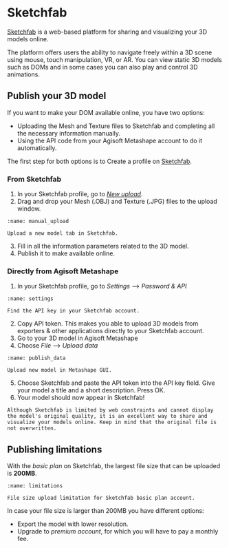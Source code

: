 # Sketchfab

[Sketchfab](https://sketchfab.com/) is a web-based platform for sharing and visualizing your 3D models online.

The platform offers users the ability to navigate freely within a 3D scene using mouse, touch manipulation, VR, or AR. You can view static 3D models such as DOMs and in some cases you can also play and control 3D animations.

## Publish your 3D model

If you want to make your DOM available online, you have two options:
- Uploading the Mesh and Texture files to Sketchfab and completing all the necessary information manually.
- Using the API code from your Agisoft Metashape account to do it automatically.

The first step for both options is to Create a profile on [Sketchfab](https://sketchfab.com/).

### From Sketchfab
1. In your Sketchfab profile, go to [_New upload_](https://sketchfab.com/signup?next=%2Ffeed%23upload).
2. Drag and drop your Mesh (.OBJ) and Texture (.JPG) files to the upload window.

```{figure} assets/manual_upload.png
:name: manual_upload

Upload a new model tab in Sketchfab.
```
3. Fill in all the information parameters related to the 3D model.
4. Publish it to make available online.

### Directly from Agisoft Metashape
1. In your Sketchfab profile, go to _Settings_ --> _Password & API_

```{figure} assets/settings.gif
:name: settings

Find the API key in your Sketchfab account.
```

2. Copy API token. This makes you able to upload 3D models from exporters & other applications directly to your Sketchfab account.
3. Go to your 3D model in Agisoft Metashape
4. Choose _File_ --> _Upload data_

```{figure} assets/publish_data.gif
:name: publish_data

Upload new model in Metashape GUI.
```

5. Choose Sketchfab and paste the API token into the API key field. Give your model a title and a short description. Press OK.
6. Your model should now appear in Sketchfab!

```{admonition} Quality of the 3D model
Although Sketchfab is limited by web constraints and cannot display the model's original quality, it is an excellent way to share and visualize your models online. Keep in mind that the original file is not overwritten.
```


## Publishing limitations

With the _basic plan_ on Sketchfab, the largest file size that can be uploaded is **200MB**.

```{figure} assets/limitations.png
:name: limitations

File size upload limitation for Sketchfab basic plan account.
```

In case your file size is larger than 200MB you have different options:
- Export the model with lower resolution.
- Upgrade to _premium account_, for which you will have to pay a monthly fee.

